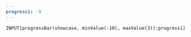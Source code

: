 ```yaml
---
progress1: -9
---
```


```meta-bind
INPUT[progressBar(showcase, minValue(-10), maxValue(3)):progress1]
```



